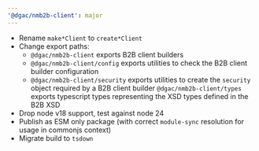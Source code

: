 ```yaml
---
'@dgac/nmb2b-client': major
---
```


- Rename `make*Client` to `create*Client`
- Change export paths:
  - `@dgac/nmb2b-client` exports B2B client builders
  - `@dgac/nmb2b-client/config` exports utilities to check the B2B client builder configuration
  - `@dgac/nmb2b-client/security` exports utilities to create the `security` object required by a B2B client builder
    `@dgac/nmb2b-client/types` exports typescript types representing the XSD types defined in the B2B XSD
- Drop node v18 support, test against node 24
- Publish as ESM only package (with correct `module-sync` resolution for usage in commonjs context)
- Migrate build to `tsdown`
